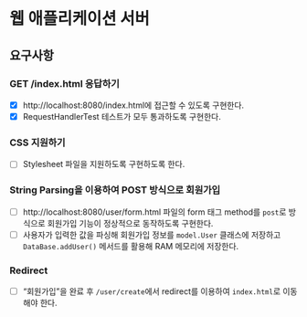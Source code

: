 # 웹 애플리케이션 서버

## 요구사항
### GET /index.html 응답하기
* [x] http://localhost:8080/index.html에 접근할 수 있도록 구현한다.
* [x] RequestHandlerTest 테스트가 모두 통과하도록 구현한다.

### CSS 지원하기
* [ ] Stylesheet 파일을 지원하도록 구현하도록 한다.

### String Parsing을 이용하여 POST 방식으로 회원가입
* [ ] http://localhost:8080/user/form.html 파일의 form 태그 method를 `post`로 방식으로 회원가입 기능이 정상적으로 동작하도록 구현한다.
* [ ] 사용자가 입력한 값을 파싱해 회원가입 정보를 `model.User` 클래스에 저장하고 `DataBase.addUser()` 메서드를 활용해 RAM 메모리에 저장한다.

### Redirect
* [ ] “회원가입”을 완료 후 `/user/create`에서 redirect를 이용하여 `index.html`로 이동해야 한다.